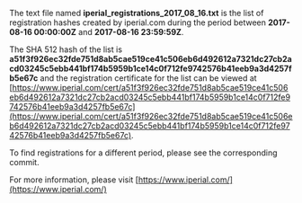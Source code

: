 The text file named **iperial_registrations_2017_08_16.txt** is the list of registration hashes created by iperial.com during the period between **2017-08-16 00:00:00Z** and **2017-08-16 23:59:59Z**.

The SHA 512 hash of the list is **a51f3f926ec32fde751d8ab5cae519ce41c506eb6d492612a7321dc27cb2acd03245c5ebb441bf174b5959b1ce14c0f712fe9742576b41eeb9a3d4257fb5e67c** and the registration certificate for the list can be viewed at [https://www.iperial.com/cert/a51f3f926ec32fde751d8ab5cae519ce41c506eb6d492612a7321dc27cb2acd03245c5ebb441bf174b5959b1ce14c0f712fe9742576b41eeb9a3d4257fb5e67c](https://www.iperial.com/cert/a51f3f926ec32fde751d8ab5cae519ce41c506eb6d492612a7321dc27cb2acd03245c5ebb441bf174b5959b1ce14c0f712fe9742576b41eeb9a3d4257fb5e67c).

To find registrations for a different period, please see the corresponding commit.

For more information, please visit [https://www.iperial.com/](https://www.iperial.com/)
